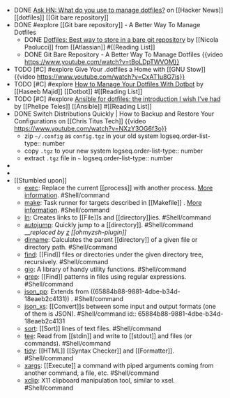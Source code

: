 - DONE [Ask HN: What do you use to manage dotfiles?](https://news.ycombinator.com/item?id=11070797) on [[Hacker News]] [[dotfiles]] [[Git bare repository]]
- DONE #explore [[Git bare repository]] - A Better Way To Manage Dotfiles
	- DONE [Dotfiles: Best way to store in a bare git repository](https://www.atlassian.com/git/tutorials/dotfiles) by [[Nicola Paolucci]] from [[Atlassian]] #[[Reading List]]
	- DONE Git Bare Repository - A Better Way To Manage Dotfiles
	  {{video https://www.youtube.com/watch?v=tBoLDpTWVOM}}
- TODO [#C] #explore Give Your .dotfiles a Home with [[GNU Stow]] 
  {{video https://www.youtube.com/watch?v=CxAT1u8G7is}}
- TODO [#C] #explore [How to Manage Your Dotfiles With Dotbot](https://haseebmajid.dev/posts/2022-10-15-how-to-manage-your-dotfiles-with-dotbot/) by [[Haseeb Majid]] [[Dotbot]] #[[Reading List]]
- TODO [#C] #explore [Ansible for dotfiles: the introduction I wish I've had](https://phelipetls.github.io/posts/introduction-to-ansible/) by [[Phelipe Teles]] [[Ansible]] #[[Reading List]]
- DONE Switch Distributions Quickly | How to Backup and Restore Your Configurations on [[Chris Titus Tech]] 
  {{video https://www.youtube.com/watch?v=NXzY3OG6f3o}}
	- zip `~/.config` as `config.tgz` in your old system
	  logseq.order-list-type:: number
	- copy `.tgz` to your new system
	  logseq.order-list-type:: number
	- extract `.tgz` file in `~`
	  logseq.order-list-type:: number
-
-
- [[Stumbled upon]]
	- [exec](https://command-not-found.com/exec): Replace the current [[process]] with another process. [More information](https://linuxcommand.org/lc3_man_pages/exech.html). #Shell/command
	- [make](https://command-not-found.com/make): Task runner for targets described in [[Makefile]] . [More information](https://www.gnu.org/software/make/manual/make.html). #Shell/command
	- [ln](https://command-not-found.com/ln): Creates links to [[File]]s and [[directory]]ies. #Shell/command
	- [autojump](https://command-not-found.com/autojump): Quickly jump to a [[directory]]. #Shell/command
	  __*replaced by [z](https://github.com/ohmyzsh/ohmyzsh/blob/master/plugins/z/README.md) [[ohmyzsh-plugin]]*
	- [dirname](https://command-not-found.com/dirname): Calculates the parent [[directory]] of a given file or directory path. #Shell/command
	- [find](https://command-not-found.com/find): [[Find]] files or directories under the given directory tree, recursively. #Shell/command
	- [gio](https://command-not-found.com/gio): A library of handy utility functions. #Shell/command
	- [grep](https://command-not-found.com/grep): [[Find]] patterns in files using regular expressions. #Shell/command
	- [json_pp](https://command-not-found.com/json_pp): Extends from ((65884b88-9881-4dbe-b34d-18eaeb2c4131)) . #Shell/command
	- [json_xs](https://command-not-found.com/json_xs): [[Convert]]s between some input and output formats (one of them is JSON). #Shell/command
	  id:: 65884b88-9881-4dbe-b34d-18eaeb2c4131
	- [sort](https://command-not-found.com/sort): [[Sort]] lines of text files. #Shell/command
	- [tee](https://command-not-found.com/tee): Read from [[stdin]] and write to [[stdout]] and files (or commands). #Shell/command
	- [tidy](https://command-not-found.com/tidy): [[HTML]] [[Syntax Checker]] and [[Formatter]]. #Shell/command
	- [xargs](https://command-not-found.com/xargs): [[Execute]] a command with piped arguments coming from another command, a file, etc. #Shell/command
	- [xclip](https://command-not-found.com/xclip): X11 clipboard manipulation tool, similar to xsel. #Shell/command